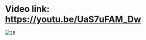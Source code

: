 # Video link: https://youtu.be/UaS7uFAM_Dw
![28](https://github.com/user-attachments/assets/def2bba2-5629-4064-9947-58394c16e0c0)
